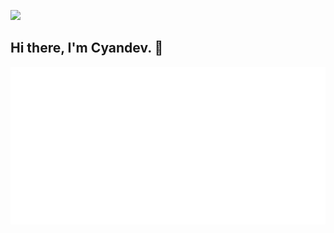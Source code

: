 <img src="https://github.com/unixzii/unixzii/raw/master/hero.png"></img>

## Hi there, I'm Cyandev. 👋

<img src="https://raw.githubusercontent.com/unixzii/unixzii/svg-refactor/console.svg">